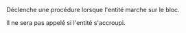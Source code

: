 Déclenche une procédure lorsque l'entité marche sur le bloc.

Il ne sera pas appelé si l'entité s'accroupi.